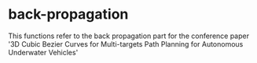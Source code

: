 # back-propagation
This functions refer to the back propagation part for the conference paper '3D Cubic Bezier Curves for Multi-targets Path Planning for Autonomous Underwater Vehicles'
